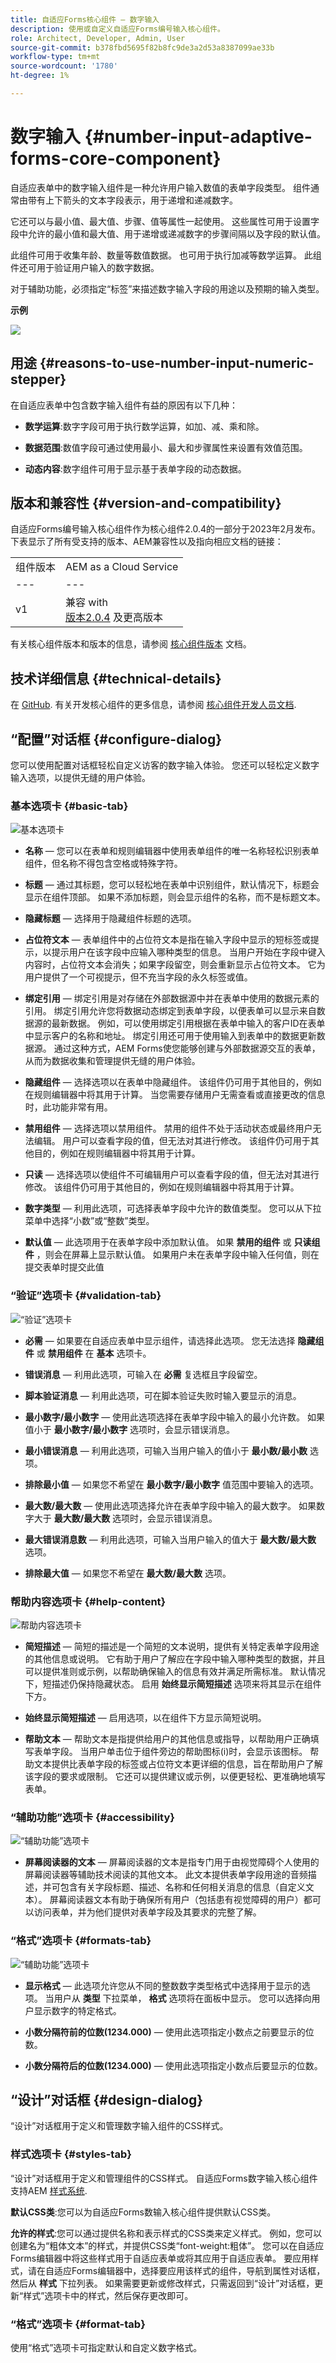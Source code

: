 ```yaml
---
title: 自适应Forms核心组件 — 数字输入
description: 使用或自定义自适应Forms编号输入核心组件。
role: Architect, Developer, Admin, User
source-git-commit: b378fbd5695f82b8fc9de3a2d53a8387099ae33b
workflow-type: tm+mt
source-wordcount: '1780'
ht-degree: 1%

---
```



# 数字输入 {#number-input-adaptive-forms-core-component}

自适应表单中的数字输入组件是一种允许用户输入数值的表单字段类型。 组件通常由带有上下箭头的文本字段表示，用于递增和递减数字。

它还可以与最小值、最大值、步骤、值等属性一起使用。 这些属性可用于设置字段中允许的最小值和最大值、用于递增或递减数字的步骤间隔以及字段的默认值。

此组件可用于收集年龄、数量等数值数据。 也可用于执行加减等数学运算。 此组件还可用于验证用户输入的数字数据。

对于辅助功能，必须指定“标签”来描述数字输入字段的用途以及预期的输入类型。

**示例**

![](/help/adaptive-forms/assets/numeric-stepper.png)

## 用途 {#reasons-to-use-number-input-numeric-stepper}

在自适应表单中包含数字输入组件有益的原因有以下几种：

* **数学运算**:数字字段可用于执行数学运算，如加、减、乘和除。

* **数据范围**:数值字段可通过使用最小、最大和步骤属性来设置有效值范围。

* **动态内容**:数字组件可用于显示基于表单字段的动态数据。


## 版本和兼容性 {#version-and-compatibility}

自适应Forms编号输入核心组件作为核心组件2.0.4的一部分于2023年2月发布。下表显示了所有受支持的版本、AEM兼容性以及指向相应文档的链接：

|  |  |
|---|---|
| 组件版本 | AEM as a Cloud Service |
| --- | --- |
| v1 | 兼容 with<br>[版本2.0.4](/help/versions.md) 及更高版本 | 兼容 | 兼容 |

有关核心组件版本和版本的信息，请参阅 [核心组件版本](/help/versions.md) 文档。


<!-- ## Sample Component Output {#sample-component-output}

To experience the Accordion Component as well as see examples of its configuration options as well as HTML and JSON output, visit the [Component Library](https://adobe.com/go/aem_cmp_library_accordion). -->

## 技术详细信息 {#technical-details}

在 [GitHub](https://github.com/adobe/aem-core-forms-components/tree/master/ui.af.apps/src/main/content/jcr_root/apps/core/fd/components/form/numberinput/v1/numberinput). 有关开发核心组件的更多信息，请参阅 [核心组件开发人员文档](/help/developing/overview.md).

## “配置”对话框 {#configure-dialog}

您可以使用配置对话框轻松自定义访客的数字输入体验。 您还可以轻松定义数字输入选项，以提供无缝的用户体验。

### 基本选项卡 {#basic-tab}

![基本选项卡](/help/adaptive-forms/assets/numberinput_basictab.png)

* **名称**  — 您可以在表单和规则编辑器中使用表单组件的唯一名称轻松识别表单组件，但名称不得包含空格或特殊字符。

* **标题**  — 通过其标题，您可以轻松地在表单中识别组件，默认情况下，标题会显示在组件顶部。 如果不添加标题，则会显示组件的名称，而不是标题文本。

* **隐藏标题**  — 选择用于隐藏组件标题的选项。

* **占位符文本**  — 表单组件中的占位符文本是指在输入字段中显示的短标签或提示，以提示用户在该字段中应输入哪种类型的信息。 当用户开始在字段中键入内容时，占位符文本会消失；如果字段留空，则会重新显示占位符文本。 它为用户提供了一个可视提示，但不充当字段的永久标签或值。
* **绑定引用**  — 绑定引用是对存储在外部数据源中并在表单中使用的数据元素的引用。 绑定引用允许您将数据动态绑定到表单字段，以便表单可以显示来自数据源的最新数据。 例如，可以使用绑定引用根据在表单中输入的客户ID在表单中显示客户的名称和地址。 绑定引用还可用于使用输入到表单中的数据更新数据源。 通过这种方式，AEM Forms使您能够创建与外部数据源交互的表单，从而为数据收集和管理提供无缝的用户体验。
* **隐藏组件**  — 选择选项以在表单中隐藏组件。 该组件仍可用于其他目的，例如在规则编辑器中将其用于计算。 当您需要存储用户无需查看或直接更改的信息时，此功能非常有用。
* **禁用组件**  — 选择选项以禁用组件。 禁用的组件不处于活动状态或最终用户无法编辑。 用户可以查看字段的值，但无法对其进行修改。 该组件仍可用于其他目的，例如在规则编辑器中将其用于计算。
* **只读**  — 选择选项以使组件不可编辑用户可以查看字段的值，但无法对其进行修改。 该组件仍可用于其他目的，例如在规则编辑器中将其用于计算。
* **数字类型**  — 利用此选项，可选择表单字段&#x200B;中允&#x200B;许的数值类型。 您可以从下拉菜单中选择“小数”或“整数”类型。
* **默认值**  — 此选项用于在表单字段中添加默认值。 如果 **禁用的组件** 或 **只读组件** ，则会在屏幕上显示默认值。 如果用户未在表单字段中输入任何值，则在提交表单时提交此值

### “验证”选项卡 {#validation-tab}

![“验证”选项卡](/help/adaptive-forms/assets/numberinput_validationtab.png)

* **必需**  — 如果要在自适应表单中显示组件，请选择此选项。 您无法选择 **隐藏组件** 或 **禁用组件**  在 **基本** 选项卡。

* **错误消息**  — 利用此选项，可输入在 **必需** 复选框且字段留空。

* **脚本验证消息**  — 利用此选项，可在脚本验证失败时输入要显示的消息。

* **最小数字/最小数字**  — 使用此选项选择在表单字段中输入的最小允许数。 如果值小于 **最小数字/最小数字** 选项时，会显示错误消息。

* **最小错误消息**  — 利用此选项，可输入当用户输入的值小于 **最小数/最小数** 选项。

* **排除最小值**  — 如果您不希望在 **最小数字/最小数字** 值范围中要输入的&#x200B;选项。

* **最大数/最大数**  — 使用此选项选择允许在表单字段中输入的最大数字。 如果数字大于 **最大数/最大数** 选项时，会显示错误消息。

* **最大错误消息数**  — 利用此选项，可输入当用户输入的值大于 **最大数/最大数** 选项。

* **排除最大值**  — 如果您不希望在 **最大数/最大数** 选项。

### 帮助内容选项卡 {#help-content}

![帮助内容选项卡](/help/adaptive-forms/assets/numberinput_helptab.png)

* **简短描述**  — 简短的描述是一个简短的文本说明，提供有关特定表单字段用途的其他信息或说明。 它有助于用户了解应在字段中输入哪种类型的数据，并且可以提供准则或示例，以帮助确保输入的信息有效并满足所需标准。 默认情况下，短描述仍保持隐藏状态。 启用 **始终显示简短描述** 选项来将其显示在组件下方。

* **始终显示简短描述**  — 启用选项，以在组件下方显示简短说明。

* **帮助文本**  — 帮助文本是指提供给用户的其他信息或指导，以帮助用户正确填写表单字段。 当用户单击位于组件旁边的帮助图标(i)时，会显示该图标。 帮助文本提供比表单字段的标签或占位符文本更详细的信息，旨在帮助用户了解该字段的要求或限制。 它还可以提供建议或示例，以便更轻松、更准确地填写表单。

### “辅助功能”选项卡 {#accessibility}

![“辅助功能”选项卡](/help/adaptive-forms/assets/numberinput_accessibility.png)

* **屏幕阅读器的文本**  — 屏幕阅读器的文本是指专门用于由视觉障碍个人使用的屏幕阅读器等辅助技术阅读的其他文本。 此文本提供表单字段用途的音频描述，并可包含有关字段标题、描述、名称和任何相关消息的信息（自定义文本）。 屏幕阅读器文本有助于确保所有用户（包括患有视觉障碍的用户）都可以访问表单，并为他们提供对表单字段及其要求的完整了解。

### “格式”选项卡 {#formats-tab}

![“辅助功能”选项卡](/help/adaptive-forms/assets/numberinput_formattab.png)


* **显示格式**  — 此选项允许您从不同的整数数字类型格式中选择用于显示的选项。 当用户从 **类型** 下拉菜单， **格式** 选项将在面板中显示。 您可以选择向用户显示数字的特定格式。

* **小数分隔符前的位数(1234.000)**  — 使用此选项指定小数点之前要显示的位数。

* **小数分隔符后的位数(1234.000)**  — 使用此选项指定小数点后要显示的位数。

## “设计”对话框 {#design-dialog}

“设计”对话框用于定义和管理数字输入组件的CSS样式。


### 样式选项卡 {#styles-tab}

“设计”对话框用于定义和管理组件的CSS样式。 自适应Forms数字输入核心组件支持AEM [样式系统](/help/get-started/authoring.md#component-styling).

**默认CSS类**:您可以为自适应Forms数输入核心组件提供默认CSS类。

**允许的样式**:您可以通过提供名称和表示样式的CSS类来定义样式。 例如，您可以创建名为“粗体文本”的样式，并提供CSS类“font-weight:粗体”。 您可以在自适应Forms编辑器中将这些样式用于自适应表单或将其应用于自适应表单。 要应用样式，请在自适应Forms编辑器中，选择要应用该样式的组件，导航到属性对话框，然后从 **样式** 下拉列表。 如果需要更新或修改样式，只需返回到“设计”对话框，更新“样式”选项卡中的样式，然后保存更改即可。

### “格式”选项卡 {#format-tab}

使用“格式”选项卡可指定默认和自定义数字格式。
